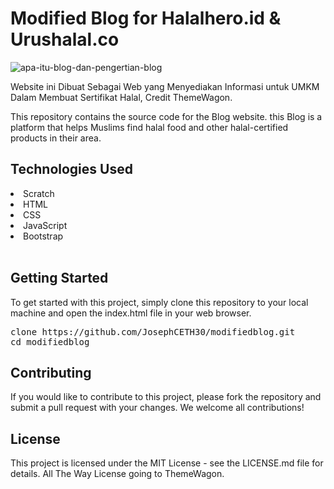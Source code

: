 # Modified Blog for Halalhero.id & Urushalal.co
![apa-itu-blog-dan-pengertian-blog](https://user-images.githubusercontent.com/127705735/225208607-b7afcd53-970c-4c3a-beb7-d3e5540476cc.png)


Website ini Dibuat Sebagai Web yang Menyediakan Informasi untuk UMKM Dalam Membuat Sertifikat Halal, Credit ThemeWagon.

This repository contains the source code for the Blog website. this Blog is a platform that helps Muslims find halal food and other halal-certified products in their area.

## Technologies Used

<li> Scratch </li>
<li> HTML </li>
<li> CSS </li>
<li> JavaScript </li>
<li> Bootstrap </li><br>

## Getting Started
To get started with this project, simply clone this repository to your local machine and open the index.html file in your web browser.

<pre>
clone https://github.com/JosephCETH30/modifiedblog.git 
cd modifiedblog
</pre>

## Contributing
If you would like to contribute to this project, please fork the repository and submit a pull request with your changes. We welcome all contributions!

## License
This project is licensed under the MIT License - see the LICENSE.md file for details.
All The Way License going to ThemeWagon.
